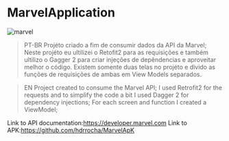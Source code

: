 # MarvelApplication

![marvel](https://user-images.githubusercontent.com/18127700/44999463-d695e080-af93-11e8-88fa-7c3b3390a848.gif)

>PT-BR
Projéto criado a fim de consumir dados da API da Marvel;
Neste projéto eu ultilizei o Retofit2 para as requisições e também ultilizo o Gagger 2 para criar injeções de depêndencias e aproveitar melhor o código. Existem somente duas telas no projéto e divido as funções de requisições de ambas em View Models separados. 

>EN
Project created to consume the Marvel API;
I used Retrofit2 for the requests and to simplify the code a bit I used Dagger 2 for dependency injections;
For each screen and function I created a ViewModel;


Link to API documentation:https://developer.marvel.com
Link to APK:https://github.com/hdrrocha/MarvelApK
